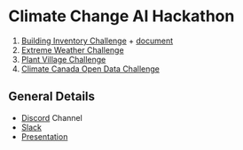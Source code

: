<h1> Climate Change AI Hackathon </h1>


1. [Building Inventory Challenge](https://docs.google.com/presentation/d/11f_yK0RNJxE0iEpaspoBw0lsVAHjUEvL9JWdIC-lN4g/edit#slide=id.g600556e8e0_0_0) + [document](https://docs.google.com/document/d/1jHyANIRV317z-oaFwttqaSd8YvYr6nT0RDZ-HM-8Otc/edit)
2. [Extreme Weather Challenge](https://extremeweatherdataset.github.io/)
3. [Plant Village Challenge](https://drive.google.com/drive/folders/1-B1dx_4JN2euKPjkenwmUMHwVwApgszD)
4. [Climate Canada Open Data Challenge](climate-canada-open-data-challenge.md)


<h2> General Details </h2>

* [Discord](https://discord.gg/HQgJ33V) Channel
* [Slack]( https://tinyurl.com/slack-ccai-hack) 
* [Presentation](https://docs.google.com/presentation/d/1Oc35o-0rFFNcHNQpcpSkyLC8sVThGbBzQxNiRMVz2Oc/edit#slide=id.p19)
